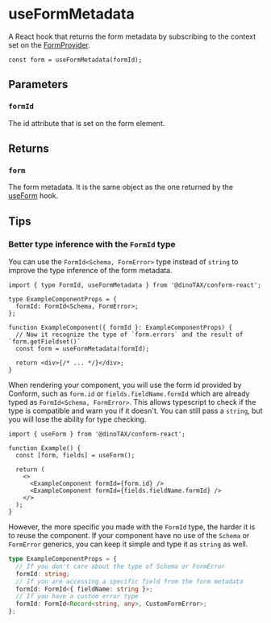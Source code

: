 # useFormMetadata

A React hook that returns the form metadata by subscribing to the context set on the [FormProvider](./FormProvider.md).

```tsx
const form = useFormMetadata(formId);
```

## Parameters

### `formId`

The id attribute that is set on the form element.

## Returns

### `form`

The form metadata. It is the same object as the one returned by the [useForm](./useForm.md) hook.

## Tips

### Better type inference with the `FormId` type

You can use the `FormId<Schema, FormError>` type instead of `string` to improve the type inference of the form metadata.

```tsx
import { type FormId, useFormMetadata } from '@dinoTAX/conform-react';

type ExampleComponentProps = {
  formId: FormId<Schema, FormError>;
};

function ExampleComponent({ formId }: ExampleComponentProps) {
  // Now it recognize the type of `form.errors` and the result of `form.getFieldset()`
  const form = useFormMetadata(formId);

  return <div>{/* ... */}</div>;
}
```

When rendering your component, you will use the form id provided by Conform, such as `form.id` or `fields.fieldName.formId` which are already typed as `FormId<Schema, FormError>`. This allows typescript to check if the type is compatible and warn you if it doesn't. You can still pass a `string`, but you will lose the ability for type checking.

```tsx
import { useForm } from '@dinoTAX/conform-react';

function Example() {
  const [form, fields] = useForm();

  return (
    <>
      <ExampleComponent formId={form.id} />
      <ExampleComponent formId={fields.fieldName.formId} />
    </>
  );
}
```

However, the more specific you made with the `FormId` type, the harder it is to reuse the component. If your component have no use of the `Schema` or `FormError` generics, you can keep it simple and type it as `string` as well.

```ts
type ExampleComponentProps = {
  // If you don't care about the type of Schema or FormError
  formId: string;
  // If you are accessing a specific field from the form metadata
  formId: FormId<{ fieldName: string }>;
  // If you have a custom error type
  formId: FormId<Record<string, any>, CustomFormError>;
};
```
